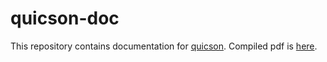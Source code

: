 # quicson-doc

This repository contains documentation for [quicson](https://github.com/mickel8/quicson).
Compiled pdf is [here](out/main.pdf).
